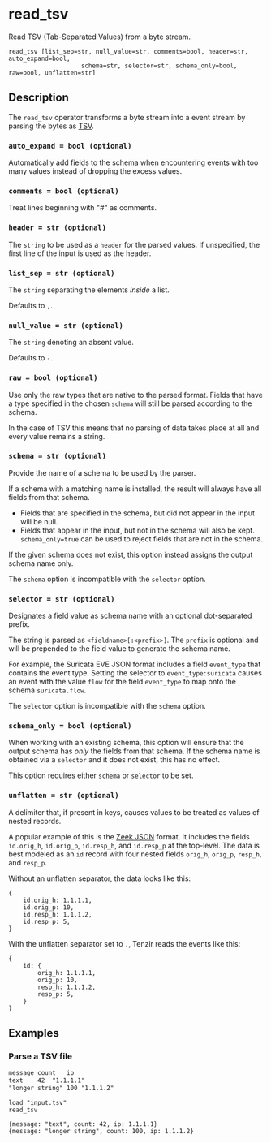 # read_tsv

Read TSV (Tab-Separated Values) from a byte stream.

```tql
read_tsv [list_sep=str, null_value=str, comments=bool, header=str, auto_expand=bool,
					schema=str, selector=str, schema_only=bool, raw=bool, unflatten=str]
```

## Description

The `read_tsv` operator transforms a byte stream into a event stream by parsing
the bytes as [TSV](https://en.wikipedia.org/wiki/Tab-separated_values).

### `auto_expand = bool (optional)`

Automatically add fields to the schema when encountering events with too many
values instead of dropping the excess values.

### `comments = bool (optional)`

Treat lines beginning with "#" as comments.

### `header = str (optional)`

The `string` to be used as a `header` for the parsed values.
If unspecified, the first line of the input is used as the header.

### `list_sep = str (optional)`

The `string` separating the elements _inside_ a list.

Defaults to `,`.

### `null_value = str (optional)`

The `string` denoting an absent value.

Defaults to `-`.

### `raw = bool (optional)`

Use only the raw types that are native to the parsed format. Fields that have a type
specified in the chosen `schema` will still be parsed according to the schema.

In the case of TSV this means that no parsing of data takes place at all
and every value remains a string.

### `schema = str (optional)`

Provide the name of a schema to be used by the parser.

If a schema with a matching name is installed, the result will always have
all fields from that schema.
* Fields that are specified in the schema, but did not appear in the input will be null.
* Fields that appear in the input, but not in the schema will also be kept. `schema_only=true`
can be used to reject fields that are not in the schema.

If the given schema does not exist, this option instead assigns the output schema name only.

The `schema` option is incompatible with the `selector` option.

### `selector = str (optional)`

Designates a field value as schema name with an optional dot-separated prefix.

The string is parsed as `<fieldname>[:<prefix>]`. The `prefix` is optional and
will be prepended to the field value to generate the schema name.

For example, the Suricata EVE JSON format includes a field
`event_type` that contains the event type. Setting the selector to
`event_type:suricata` causes an event with the value `flow` for the field
`event_type` to map onto the schema `suricata.flow`.

The `selector` option is incompatible with the `schema` option.

### `schema_only = bool (optional)`

When working with an existing schema, this option will ensure that the output
schema has *only* the fields from that schema. If the schema name is obtained via a `selector`
and it does not exist, this has no effect.

This option requires either `schema` or `selector` to be set.

### `unflatten = str (optional)`

A delimiter that, if present in keys, causes values to be treated as values of
nested records.

A popular example of this is the [Zeek JSON](read_zeek_json.md) format. It includes
the fields `id.orig_h`, `id.orig_p`, `id.resp_h`, and `id.resp_p` at the
top-level. The data is best modeled as an `id` record with four nested fields
`orig_h`, `orig_p`, `resp_h`, and `resp_p`.

Without an unflatten separator, the data looks like this:

```tql title="Without unflattening"
{
	id.orig_h: 1.1.1.1,
	id.orig_p: 10,
	id.resp_h: 1.1.1.2,
	id.resp_p: 5,
}
```

With the unflatten separator set to `.`, Tenzir reads the events like this:

```tql title="With 'unflatten'"
{
	id: {
		orig_h: 1.1.1.1,
		orig_p: 10,
		resp_h: 1.1.1.2,
		resp_p: 5,
	}
}
```

## Examples

### Parse a TSV file

```txt title="input.tsv"
message	count	ip
text	42	"1.1.1.1"
"longer string"	100	"1.1.1.2"
```

```tql
load "input.tsv"
read_tsv
```

```tql
{message: "text", count: 42, ip: 1.1.1.1}
{message: "longer string", count: 100, ip: 1.1.1.2}
```
